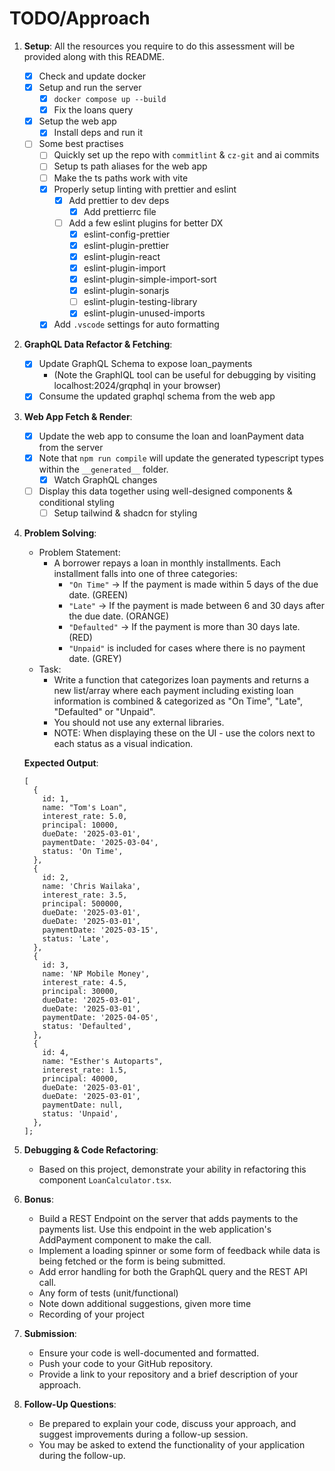 # TODO/Approach

1. **Setup**: All the resources you require to do this assessment will be provided along with this README.

   - [x] Check and update docker
   - [x] Setup and run the server
     - [x] `docker compose up --build`
     - [x] Fix the loans query
   - [x] Setup the web app
     - [x] Install deps and run it
   - [ ] Some best practises
     - [ ] Quickly set up the repo with `commitlint` & `cz-git` and ai commits
     - [ ] Setup ts path aliases for the web app
     - [ ] Make the ts paths work with vite
     - [x] Properly setup linting with prettier and eslint
       - [x] Add prettier to dev deps
         - [x] Add prettierrc file
       - [ ] Add a few eslint plugins for better DX
         - [x] eslint-config-prettier
         - [x] eslint-plugin-prettier
         - [x] eslint-plugin-react
         - [x] eslint-plugin-import
         - [x] eslint-plugin-simple-import-sort
         - [x] eslint-plugin-sonarjs
         - [ ] eslint-plugin-testing-library
         - [x] eslint-plugin-unused-imports
     - [x] Add `.vscode` settings for auto formatting

2. **GraphQL Data Refactor & Fetching**:

   - [x] Update GraphQL Schema to expose loan_payments
     - (Note the GraphIQL tool can be useful for debugging by visiting localhost:2024/grqphql in your browser)
   - [x] Consume the updated graphql schema from the web app

3. **Web App Fetch & Render**:

   - [x] Update the web app to consume the loan and loanPayment data from the server
   - [x] Note that `npm run compile` will update the generated typescript types within the `__generated__` folder.
     - [x] Watch GraphQL changes
   - [ ] Display this data together using well-designed components & conditional styling
     - [ ] Setup tailwind & shadcn for styling

4. **Problem Solving**:

   - Problem Statement:
     - A borrower repays a loan in monthly installments. Each installment falls into one of three categories:
       - `"On Time"` → If the payment is made within 5 days of the due date. (GREEN)
       - `"Late"` → If the payment is made between 6 and 30 days after the due date. (ORANGE)
       - `"Defaulted"` → If the payment is more than 30 days late. (RED)
       - `"Unpaid"` is included for cases where there is no payment date. (GREY)
   - Task:
     - Write a function that categorizes loan payments and returns a new list/array where each payment including existing loan information is combined & categorized as "On Time", "Late", "Defaulted" or "Unpaid".
     - You should not use any external libraries.
     - NOTE: When displaying these on the UI - use the colors next to each status as a visual indication.

   **Expected Output**:

   ```tsx
   [
     {
       id: 1,
       name: "Tom's Loan",
       interest_rate: 5.0,
       principal: 10000,
       dueDate: '2025-03-01',
       paymentDate: '2025-03-04',
       status: 'On Time',
     },
     {
       id: 2,
       name: 'Chris Wailaka',
       interest_rate: 3.5,
       principal: 500000,
       dueDate: '2025-03-01',
       dueDate: '2025-03-01',
       paymentDate: '2025-03-15',
       status: 'Late',
     },
     {
       id: 3,
       name: 'NP Mobile Money',
       interest_rate: 4.5,
       principal: 30000,
       dueDate: '2025-03-01',
       dueDate: '2025-03-01',
       paymentDate: '2025-04-05',
       status: 'Defaulted',
     },
     {
       id: 4,
       name: "Esther's Autoparts",
       interest_rate: 1.5,
       principal: 40000,
       dueDate: '2025-03-01',
       dueDate: '2025-03-01',
       paymentDate: null,
       status: 'Unpaid',
     },
   ];
   ```

5. **Debugging & Code Refactoring**:

   - Based on this project, demonstrate your ability in refactoring this component `LoanCalculator.tsx`.

6. **Bonus**:

   - Build a REST Endpoint on the server that adds payments to the payments list. Use this endpoint in the web application's AddPayment component to make the call.
   - Implement a loading spinner or some form of feedback while data is being fetched or the form is being submitted.
   - Add error handling for both the GraphQL query and the REST API call.
   - Any form of tests (unit/functional)
   - Note down additional suggestions, given more time
   - Recording of your project

7. **Submission**:

   - Ensure your code is well-documented and formatted.
   - Push your code to your GitHub repository.
   - Provide a link to your repository and a brief description of your approach.

8. **Follow-Up Questions**:
   - Be prepared to explain your code, discuss your approach, and suggest improvements during a follow-up session.
   - You may be asked to extend the functionality of your application during the follow-up.
